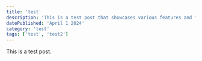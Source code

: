 ```yaml
---
title: 'test'
description: 'This is a test post that showcases various features and functionalities. It covers topics such as testing, debugging, and best practices in software development. The post provides examples and explanations to help readers understand the concepts better. It also includes tips and tricks for improving productivity and efficiency in coding. Whether you are a beginner or an experienced developer, this post will surely provide valuable insights and knowledge.'
datePublished: 'April 1 2024'
category: 'test'
tags: ['test', 'test2']
---
```


This is a test post.
